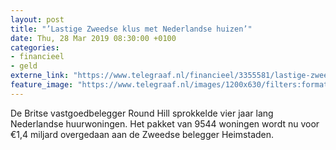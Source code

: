 ```yaml
---
layout: post
title: "’Lastige Zweedse klus met Nederlandse huizen’"
date: Thu, 28 Mar 2019 08:30:00 +0100
categories: 
- financieel 
- geld 
externe_link: "https://www.telegraaf.nl/financieel/3355581/lastige-zweedse-klus-met-nederlandse-huizen"
feature_image: "https://www.telegraaf.nl/images/1200x630/filters:format(jpeg):quality(80)/cdn-kiosk-api.telegraaf.nl/35ef967e-512f-11e9-8254-02d2fb1aa1d7.jpg"
---
```


<p class="intro">De Britse vastgoedbelegger Round Hill sprokkelde vier jaar lang Nederlandse huurwoningen. Het pakket van 9544 woningen wordt nu voor €1,4 miljard overgedaan aan de Zweedse belegger Heimstaden.</p>
